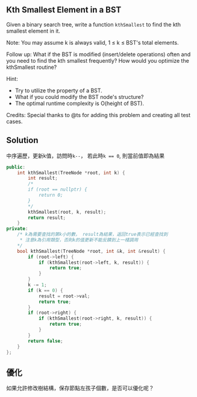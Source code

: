 ## Kth Smallest Element in a BST

Given a binary search tree, write a function `kthSmallest` to find the kth smallest element in it.

Note: 
You may assume k is always valid, 1 ≤ k ≤ BST's total elements.

Follow up:
What if the BST is modified (insert/delete operations) often and you need to find the kth smallest frequently? How would you optimize the kthSmallest routine?

Hint:

* Try to utilize the property of a BST.
* What if you could modify the BST node's structure?
* The optimal runtime complexity is O(height of BST).

Credits:
Special thanks to @ts for adding this problem and creating all test cases.

## Solution

中序遍歷，更新k值，訪問時`k--`， 若此時`k == 0`, 則當前值即為結果

```cpp
public:
	int kthSmallest(TreeNode *root, int k) {
		int result;
		/*
		if (root == nullptr) {
			return 0;
		}
		*/
		kthSmallest(root, k, result);
		return result;
	}
private:
	/* k為需要查找的第k小的數， result為結果，返回true表示已經查找到
	 * 注意k為引用類型，否則k的值更新不能反饋到上一棧調用
	*/
	bool kthSmallest(TreeNode *root, int &k, int &result) {
		if (root->left) {
			if (kthSmallest(root->left, k, result)) {
				return true;
			}
		}
		k -= 1;
		if (k == 0) {
			result = root->val;
			return true;
		}
		if (root->right) {
			if (kthSmallest(root->right, k, result)) {
				return true;
			}
		}
		return false;
	}
};
```

## 優化

如果允許修改樹結構，保存節點左孩子個數，是否可以優化呢？
